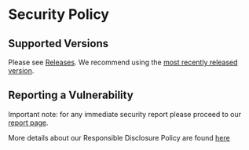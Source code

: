 # Security Policy

## Supported Versions

Please see [Releases](https://github.com/DharitriOne/drt-chain-go/releases). We recommend using the [most recently released version](https://github.com/DharitriOne/drt-chain-go/releases/latest).

## Reporting a Vulnerability

Important note: for any immediate security report please proceed to our [report page](https://dharitri.com/report).

More details about our Responsible Disclosure Policy are found [here](https://dharitri.com/legal/responsible-disclosure-policy)
